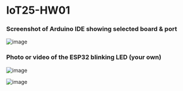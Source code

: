 # IoT25-HW01

### Screenshot of Arduino IDE showing selected board & port
![image](https://github.com/user-attachments/assets/46b81d67-45da-42e0-bfae-179e27ca3d67)


### Photo or video of the ESP32 blinking LED (your own)
![image](https://github.com/user-attachments/assets/abc4e0b0-331c-4e0d-b3d8-d9ef3e1b0cde)

![image](https://github.com/user-attachments/assets/6c63fd67-d88f-43f2-8498-8b8f4c25219c)
